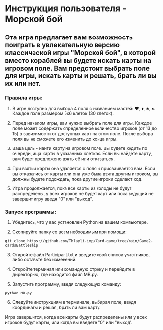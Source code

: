 # Инструкция пользователя - Морской бой

## Эта игра предлагает вам возможность поиграть в увлекательную версию классической игры "Морской бой", в которой вместо кораблей вы будете искать карты на игровом поле. Вам предстоит выбрать поле для игры, искать карты и решать, брать ли вы их или нет.

### Правила игры:
1. В игре доступно для выбора 4 поля с названием мастей: ♥, ♦, ♣, ♠. Каждое поле размером 5x6 клеток (30 клеток).

2. Перед началом игры, вам нужно выбрать поле для игры. Каждое поле может содержать определенное количество игроков (от 13 до 15) в зависимости от доступных карт на этом поле. После выбора поля вы не сможете его изменить до конца игры.

3. Ваша цель - найти карту на игровом поле. Вы будете ходить по очереди, ища карты в указанных клетках. Если вы найдете карту, вам будет предложено взять её или отказаться.

4. При взятии карты она удаляется с поля и присваивается вам. Если вы отказались от карты или она уже была взята другим игроком, вы должны будете подождать, пока другие игроки сделают ход.

5. Игра продолжается, пока все карты из колоды не будут распределены, у всех игроков не будет карт или пока ведущий не завершит игру введя "0" или "выход".

### Запуск программы:

1. Убедитесь, что у вас установлен Python на вашем компьютере.
   
3. Скопируйте папку со всем небходимым при помощи: 
  ```
  git clone https://github.com/Thlayli-imp/Card-game/tree/main/Game2-cardsBattleship
  ```
3. Откройте файл Participant.txt и введите свой список участников, либо оставьте без изменений.
   
5. Откройте терминал или командную строку и перейдите в директорию, где находится файл MB.py.
   
7. Запустите программу, введя следующую команду:
  ```
  python MB.py
  ```
6. Следуйте инструкциям в терминале, выбирая поле, вводя координаты и решая, брать ли вам карту.

Игра завершится, когда все карты будут распределены или у всех игроков будут карты, или когда вы введете "0" или "выход".
